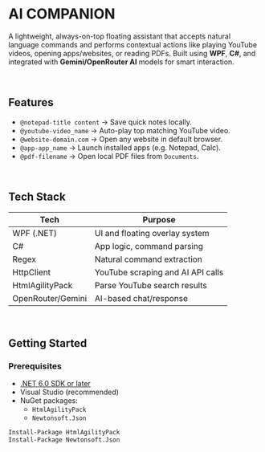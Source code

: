 # AI COMPANION

A lightweight, always-on-top floating assistant that accepts natural language commands and performs contextual actions like playing YouTube videos, opening apps/websites, or reading PDFs. Built using **WPF**, **C#**, and integrated with **Gemini/OpenRouter AI** models for smart interaction.

<br/>

## Features

- `@notepad-title content` → Save quick notes locally.
- `@youtube-video_name` → Auto-play top matching YouTube video.
- `@website-domain.com` → Open any website in default browser.
- `@app-app_name` → Launch installed apps (e.g. Notepad, Calc).
- `@pdf-filename` → Open local PDF files from `Documents`.

<br/>

## Tech Stack

| Tech        | Purpose                          |
|-------------|----------------------------------|
| WPF (.NET)  | UI and floating overlay system   |
| C#          | App logic, command parsing       |
| Regex       | Natural command extraction       |
| HttpClient  | YouTube scraping and AI API calls|
| HtmlAgilityPack | Parse YouTube search results |
| OpenRouter/Gemini | AI-based chat/response     |

<br/>

## Getting Started

### Prerequisites

- [.NET 6.0 SDK or later](https://dotnet.microsoft.com/en-us/download)
- Visual Studio (recommended)
- NuGet packages:
  - `HtmlAgilityPack`
  - `Newtonsoft.Json`

```bash
Install-Package HtmlAgilityPack
Install-Package Newtonsoft.Json

